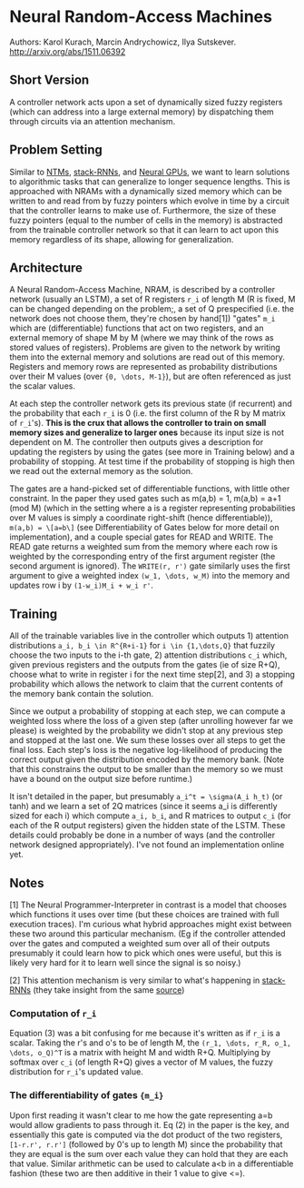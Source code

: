 # Neural Random-Access Machines

Authors: Karol Kurach, Marcin Andrychowicz, Ilya Sutskever. http://arxiv.org/abs/1511.06392

## Short Version

A controller network acts upon a set of dynamically sized fuzzy registers (which can address into a large external memory) by dispatching them through circuits via an attention mechanism.

## Problem Setting

Similar to [NTMs](1410.5401.md), [stack-RNNs](1503.01007.md), and [Neural GPUs](1511.08228.md), we want to learn solutions to algorithmic tasks that can generalize to longer sequence lengths. This is approached with NRAMs with a dynamically sized memory which can be written to and read from by fuzzy pointers which evolve in time by a circuit that the controller learns to make use of. Furthermore, the size of these fuzzy pointers (equal to the number of cells in the memory) is abstracted from the trainable controller network so that it can learn to act upon this memory regardless of its shape, allowing for generalization.

## Architecture

A Neural Random-Access Machine, NRAM, is described by a controller network (usually an LSTM), a set of R registers `r_i` of length M (R is fixed, M can be changed depending on the problem;, a set of Q prespecified (i.e. the network does not choose them, they're chosen by hand\[1\]) "gates" `m_i` which are (differentiable) functions that act on two registers, and an external memory of shape M by M (where we may think of the rows as stored values of registers). Problems are given to the network by writing them into the external memory and solutions are read out of this memory. Registers and memory rows are represented as probability distributions over their M values (over `{0, \dots, M-1}`), but are often referenced as just the scalar values.

At each step the controller network gets its previous state (if recurrent) and the probability that each `r_i` is 0 (i.e. the first column of the R by M matrix of `r_i`'s). **This is the crux that allows the controller to train on small memory sizes and generalize to larger ones** because its input size is not dependent on M. The controller then outputs gives a description for updating the registers by using the gates (see more in Training below) and a probability of stopping. At test time if the probability of stopping is high then we read out the external memory as the solution.

The gates are a hand-picked set of differentiable functions, with little other constraint. In the paper they used gates such as m(a,b) = 1, m(a,b) = a+1 (mod M) (which in the setting where a is a register representing probabilities over M values is simply a coordinate right-shift (hence differentiable)), `m(a,b) = \[a=b\]` (see Differentiability of Gates below for more detail on implementation), and a couple special gates for READ and WRITE. The READ gate returns a weighted sum from the memory where each row is weighted by the corresponding entry of the first argument register (the second argument is ignored). The `WRITE(r, r')` gate similarly uses the first argument to give a weighted index `(w_1, \dots, w_M)` into the memory and updates row i by `(1-w_i)M_i + w_i r'`.

## Training

All of the trainable variables live in the controller which outputs 1) attention distributions `a_i, b_i \in R^{R+i-1}` for `i \in {1,\dots,Q}` that fuzzily choose the two inputs to the i-th gate, 2) attention distributions `c_i` which, given previous registers and the outputs from the gates (ie of size R+Q), choose what to write in register i for the next time step\[2\], and 3) a stopping probability which allows the network to claim that the current contents of the memory bank contain the solution.

Since we output a probability of stopping at each step, we can compute a weighted loss where the loss of a given step (after unrolling however far we please) is weighted by the probability we didn't stop at any previous step and stopped at the last one. We sum these losses over all steps to get the final loss. Each step's loss is the negative log-likelihood of producing the correct output given the distribution encoded by the memory bank. (Note that this constrains the output to be smaller than the memory so we must have a bound on the output size before runtime.)

It isn't detailed in the paper, but presumably `a_i^t = \sigma(A_i h_t)` (or tanh) and we learn a set of 2Q matrices (since it seems a_i is differently sized for each i) which compute `a_i, b_i`, and R matrices to output `c_i` (for each of the R output registers) given the hidden state of the LSTM. These details could probably be done in a number of ways (and the controller network designed appropriately). I've not found an implementation online yet.

## Notes

\[1\] The Neural Programmer-Interpreter in contrast is a model that chooses which functions it uses over time (but these choices are trained with full execution traces). I'm curious what hybrid approaches might exist between these two around this particular mechanism. (Eg if the controller attended over the gates and computed a weighted sum over all of their outputs presumably it could learn how to pick which ones were useful, but this is likely very hard for it to learn well since the signal is so noisy.)

\[2\] This attention mechanism is very similar to what's happening in [stack-RNNs](1503.01007.md) (they take insight from the same [source](http://arxiv.org/abs/1409.0473))

### Computation of `r_i`

Equation (3) was a bit confusing for me because it's written as if `r_i` is a scalar. Taking the r's and o's to be of length M, the `(r_1, \dots, r_R, o_1, \dots, o_Q)^T` is a matrix with height M and width R+Q. Multiplying by softmax over `c_i` (of length R+Q) gives a vector of M values, the fuzzy distribution for `r_i`'s updated value.

### The differentiability of gates `{m_i}`

Upon first reading it wasn't clear to me how the gate representing a=b would allow gradients to pass through it. Eq (2) in the paper is the key, and essentially this gate is computed via the dot product of the two registers, `[1-r.r', r.r']` (followed by 0's up to length M) since the probability that they are equal is the sum over each value they can hold that they are each that value. Similar arithmetic can be used to calculate a<b in a differentiable fashion (these two are then additive in their 1 value to give <=).